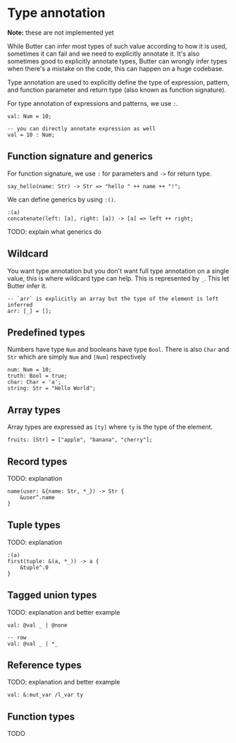 # Type annotation

**Note:** these are not implemented yet

While Butter can infer most types of such value according to how it is used, sometimes it can fail and we need to explicitly annotate it. It's also sometimes good to explicitly annotate types, Butter can wrongly infer types when there's a mistake on the code, this can happen on a huge codebase.

Type annotation are used to explicitly define the type of expression, pattern, and function parameter and return type (also known as function signature).

For type annotation of expressions and patterns, we use `:`.

```butter
val: Num = 10;

-- you can directly annotate expression as well
val = 10 : Num;
```

## Function signature and generics

For function signature, we use `:` for parameters and `->` for return type.

```butter
say_hello(name: Str) -> Str => "hello " ++ name ++ "!";
```

We can define generics by using `:()`.

```butter
:(a)
concatenate(left: [a], right: [a]) -> [a] => left ++ right;
```

TODO: explain what generics do

## Wildcard

You want type annotation but you don't want full type annotation on a single value, this is where wildcard type can help. This is represented by `_`. This let Butter infer it.

```butter
-- `arr` is explicitly an array but the type of the element is left inferred
arr: [_] = [];
```

## Predefined types

Numbers have type `Num` and booleans have type `Bool`. There is also `Char` and `Str` which are simply `Num` and `[Num]` respectively

```butter
num: Num = 10;
truth: Bool = true;
char: Char = 'a';
string: Str = "Hello World";
```

## Array types

Array types are expressed as `[ty]` where `ty` is the type of the element.

```butter
fruits: [Str] = ["apple", "banana", "cherry"];
```

## Record types

TODO: explanation

```butter
name(user: &{name: Str, *_}) -> Str {
    &user^.name
}
```

## Tuple types

TODO: explanation

```butter
:(a)
first(tuple: &(a, *_)) -> a {
    &tuple^.0
}
```

## Tagged union types

TODO: explanation and better example

```butter
val: @val _ | @none

-- row
val: @val _ | *_
```

## Reference types

TODO: explanation and better example

```butter
val: &:mut_var /l_var ty
```

## Function types

TODO
